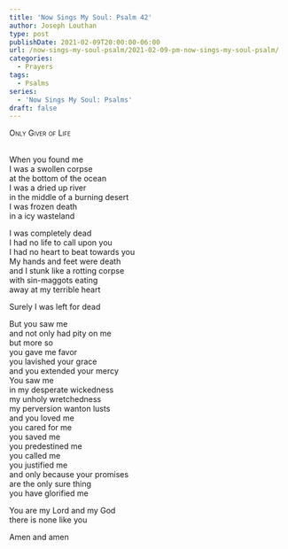```yaml
---
title: 'Now Sings My Soul: Psalm 42'
author: Joseph Louthan
type: post
publishDate: 2021-02-09T20:00:00-06:00
url: /now-sings-my-soul-psalm/2021-02-09-pm-now-sings-my-soul-psalm/
categories:
  - Prayers
tags:
  - Psalms
series:
  - 'Now Sings My Soul: Psalms'
draft: false
---
```

<div style="font-variant: small-caps;">
Only Giver of Life
</div>
&nbsp;

When you found me  
  I was a swollen corpse  
  at the bottom of the ocean  
  I was a dried up river  
  in the middle of a burning desert  
  I was frozen death  
  in a icy wasteland  
  
I was completely dead  
  I had no life to call upon you  
  I had no heart to beat towards you  
  My hands and feet were death  
  and I stunk like a rotting corpse  
  with sin-maggots eating   
  away at my terrible heart  
  
Surely I was left for dead  
  
But you saw me  
  and not only had pity on me  
  but more so  
  you gave me favor  
  you lavished your grace  
  and you extended your mercy  
  You saw me  
  in my desperate wickedness  
  my unholy wretchedness  
  my perversion wanton lusts  
  and you loved me  
  you cared for me  
  you saved me  
  you predestined me  
  you called me  
  you justified me  
  and only because your promises  
  are the only sure thing   
  you have glorified me  
  
You are my Lord and my God  
  there is none like you  
  
Amen and amen  
